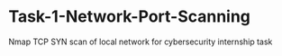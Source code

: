 # Task-1-Network-Port-Scanning
Nmap TCP SYN scan of local network for cybersecurity internship task
